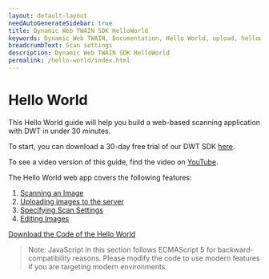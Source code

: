 ```yaml
---
layout: default-layout
needAutoGenerateSidebar: true
title: Dynamic Web TWAIN SDK HelloWorld
keywords: Dynamic Web TWAIN, Documentation, Hello World, upload, helloworld
breadcrumbText: Scan settings
description: Dynamic Web TWAIN SDK HelloWorld
permalink: /hello-world/index.html
---
```

# Hello World

This Hello World guide will help you build a web-based scanning application with DWT in under 30 minutes.

To start, you can download a 30-day free trial of our DWT SDK [here](https://www.dynamsoft.com/web-twain/downloads/).

To see a video version of this guide, find the video on [YouTube](https://www.youtube.com/watch?v=qShti9aVfLU).

The Hello World web app covers the following features:
1. [Scanning an Image]({{site.hello-world}}scanning.html)
2. [Uploading images to the server]({{site.hello-world}}uploading.html)
3. [Specifying Scan Settings]({{site.hello-world}}scan-settings.html)
4. [Editing Images]({{site.hello-world}}editing.html)

<a href="{{site.baseurl}}assets/HelloWorld-Code.zip" class="orangeBgBtn">Download the Code of the Hello World</a>

> Note: JavaScript in this section follows ECMAScript 5 for backward-compatibility reasons. Please modify the code to use modern features if you are targeting modern environments.
